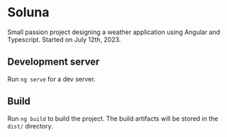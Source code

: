 # Soluna

Small passion project designing a weather application using Angular and Typescript. Started on July 12th, 2023.

## Development server

Run `ng serve` for a dev server. 

## Build

Run `ng build` to build the project. The build artifacts will be stored in the `dist/` directory.
